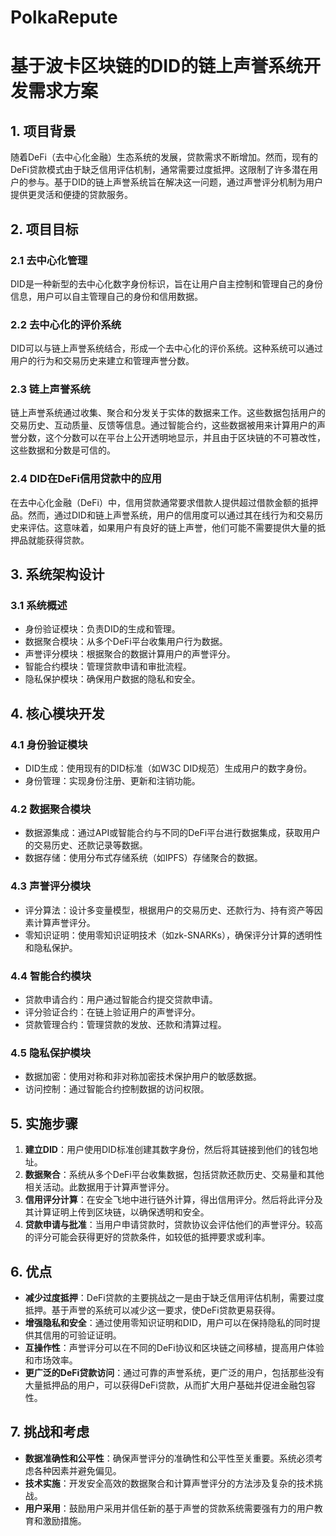 # PolkaRepute


# 基于波卡区块链的DID的链上声誉系统开发需求方案

## 1. 项目背景
随着DeFi（去中心化金融）生态系统的发展，贷款需求不断增加。然而，现有的DeFi贷款模式由于缺乏信用评估机制，通常需要过度抵押。这限制了许多潜在用户的参与。基于DID的链上声誉系统旨在解决这一问题，通过声誉评分机制为用户提供更灵活和便捷的贷款服务。

## 2. 项目目标
### 2.1 去中心化管理
DID是一种新型的去中心化数字身份标识，旨在让用户自主控制和管理自己的身份信息，用户可以自主管理自己的身份和信用数据。

### 2.2 去中心化的评价系统
DID可以与链上声誉系统结合，形成一个去中心化的评价系统。这种系统可以通过用户的行为和交易历史来建立和管理声誉分数。

### 2.3 链上声誉系统
链上声誉系统通过收集、聚合和分发关于实体的数据来工作。这些数据包括用户的交易历史、互动质量、反馈等信息。通过智能合约，这些数据被用来计算用户的声誉分数，这个分数可以在平台上公开透明地显示，并且由于区块链的不可篡改性，这些数据和分数是可信的。

### 2.4 DID在DeFi信用贷款中的应用
在去中心化金融（DeFi）中，信用贷款通常要求借款人提供超过借款金额的抵押品。然而，通过DID和链上声誉系统，用户的信用度可以通过其在线行为和交易历史来评估。这意味着，如果用户有良好的链上声誉，他们可能不需要提供大量的抵押品就能获得贷款。

## 3. 系统架构设计
### 3.1 系统概述
- 身份验证模块：负责DID的生成和管理。
- 数据聚合模块：从多个DeFi平台收集用户行为数据。
- 声誉评分模块：根据聚合的数据计算用户的声誉评分。
- 智能合约模块：管理贷款申请和审批流程。
- 隐私保护模块：确保用户数据的隐私和安全。

## 4. 核心模块开发
### 4.1 身份验证模块
- DID生成：使用现有的DID标准（如W3C DID规范）生成用户的数字身份。
- 身份管理：实现身份注册、更新和注销功能。

### 4.2 数据聚合模块
- 数据源集成：通过API或智能合约与不同的DeFi平台进行数据集成，获取用户的交易历史、还款记录等数据。
- 数据存储：使用分布式存储系统（如IPFS）存储聚合的数据。

### 4.3 声誉评分模块
- 评分算法：设计多变量模型，根据用户的交易历史、还款行为、持有资产等因素计算声誉评分。
- 零知识证明：使用零知识证明技术（如zk-SNARKs），确保评分计算的透明性和隐私保护。

### 4.4 智能合约模块
- 贷款申请合约：用户通过智能合约提交贷款申请。
- 评分验证合约：在链上验证用户的声誉评分。
- 贷款管理合约：管理贷款的发放、还款和清算过程。

### 4.5 隐私保护模块
- 数据加密：使用对称和非对称加密技术保护用户的敏感数据。
- 访问控制：通过智能合约控制数据的访问权限。

## 5. 实施步骤
1. **建立DID**：用户使用DID标准创建其数字身份，然后将其链接到他们的钱包地址。
2. **数据聚合**：系统从多个DeFi平台收集数据，包括贷款还款历史、交易量和其他相关活动。此数据用于计算声誉评分。
3. **信用评分计算**：在安全飞地中进行链外计算，得出信用评分。然后将此评分及其计算证明上传到区块链，以确保透明和安全。
4. **贷款申请与批准**：当用户申请贷款时，贷款协议会评估他们的声誉评分。较高的评分可能会获得更好的贷款条件，如较低的抵押要求或利率。

## 6. 优点
- **减少过度抵押**：DeFi贷款的主要挑战之一是由于缺乏信用评估机制，需要过度抵押。基于声誉的系统可以减少这一要求，使DeFi贷款更易获得。
- **增强隐私和安全**：通过使用零知识证明和DID，用户可以在保持隐私的同时提供其信用的可验证证明。
- **互操作性**：声誉评分可以在不同的DeFi协议和区块链之间移植，提高用户体验和市场效率。
- **更广泛的DeFi贷款访问**：通过可靠的声誉系统，更广泛的用户，包括那些没有大量抵押品的用户，可以获得DeFi贷款，从而扩大用户基础并促进金融包容性。

## 7. 挑战和考虑
- **数据准确性和公平性**：确保声誉评分的准确性和公平性至关重要。系统必须考虑各种因素并避免偏见。
- **技术实施**：开发安全高效的数据聚合和计算声誉评分的方法涉及复杂的技术挑战。
- **用户采用**：鼓励用户采用并信任新的基于声誉的贷款系统需要强有力的用户教育和激励措施。
